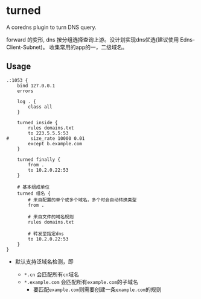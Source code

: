 # turned

A coredns plugin to turn DNS query.

forward 的变形, dns 按分组选择查询上游。没计划实现dns优选(建议使用 Edns-Client-Subnet)。 
收集常用的app的一，二级域名。

## Usage

```
.:1053 {
    bind 127.0.0.1
    errors

    log . {
        class all
    }

    turned inside {
        rules domains.txt
        to 223.5.5.5:53
#        size_rate 10000 0.01
        except b.example.com
    }

    turned finally {
        from .
        to 10.2.0.22:53
    }
    
    # 基本组成单位
    turned 组名 {
        # 来自配置的单个或多个域名，多个时会自动转换类型
        from .
        
        # 来自文件的域名规则
        rules domains.txt
        
        # 转发至指定dns
        to 10.2.0.22:53
    }
}
```

+ 默认支持泛域名检测，即
    - `*.cn` 会匹配所有`cn`域名

    * `*.example.com` 会匹配所有`example.com`的子域名
        - 要匹配`example.com`则需要创建一条`example.com`的规则